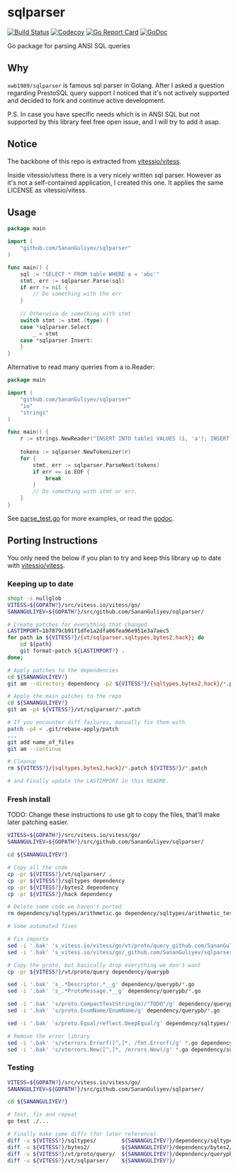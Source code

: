 # sqlparser 
[![Build Status](https://img.shields.io/travis/com/SananGuliyev/sqlparser.svg)](https://travis-ci.com/SananGuliyev/sqlparser) 
[![Codecov](https://img.shields.io/codecov/c/gh/SananGuliyev/sqlparser)](https://codecov.io/gh/SananGuliyev/sqlparser)
[![Go Report Card](https://goreportcard.com/badge/github.com/SananGuliyev/sqlparser)](https://goreportcard.com/report/github.com/SananGuliyev/sqlparser)
[![GoDoc](https://godoc.org/github.com/SananGuliyev/sqlparser?status.svg)](https://pkg.go.dev/github.com/SananGuliyev/sqlparser)

Go package for parsing ANSI SQL queries

## Why
`xwb1989/sqlparser` is famous sql parser in Golang. After I asked a question regarding PrestoSQL query support I noticed that it's not actively supported and decided to fork and continue active development. 

P.S. In case you have specific needs which is in ANSI SQL but not supported by this library feel free open issue, and I will try to add it asap.

## Notice

The backbone of this repo is extracted from [vitessio/vitess](https://github.com/vitessio/vitess).

Inside vitessio/vitess there is a very nicely written sql parser. However as it's not a self-contained application, I created this one.
It applies the same LICENSE as vitessio/vitess.

## Usage

```go
package main

import (
    "github.com/SananGuliyev/sqlparser"
)

func main() {
    sql := "SELECT * FROM table WHERE a = 'abc'"
    stmt, err := sqlparser.Parse(sql)
    if err != nil {
    	// Do something with the err
    }
    
    // Otherwise do something with stmt
    switch stmt := stmt.(type) {
    case *sqlparser.Select:
    	_ = stmt
    case *sqlparser.Insert:
    }
}
```

Alternative to read many queries from a io.Reader:

```go
package main

import (
    "github.com/SananGuliyev/sqlparser"
    "io"
    "strings"
)

func main() {
    r := strings.NewReader("INSERT INTO table1 VALUES (1, 'a'); INSERT INTO table2 VALUES (3, 4);")
    
    tokens := sqlparser.NewTokenizer(r)
    for {
        stmt, err := sqlparser.ParseNext(tokens)
        if err == io.EOF {
            break
        }
        // Do something with stmt or err.
    }
}
```

See [parse_test.go](https://github.com/SananGuliyev/sqlparser/blob/master/parse_test.go) for more examples, or read the [godoc](https://godoc.org/github.com/SananGuliyev/sqlparser).


## Porting Instructions

You only need the below if you plan to try and keep this library up to date with [vitessio/vitess](https://github.com/vitessio/vitess).

### Keeping up to date

```bash
shopt -s nullglob
VITESS=${GOPATH?}/src/vitess.io/vitess/go/
SANANGULIYEV=${GOPATH?}/src/github.com/SananGuliyev/sqlparser/

# Create patches for everything that changed
LASTIMPORT=1b7879cb91f1dfe1a2dfa06fea96e951e3a7aec5
for path in ${VITESS?}/{vt/sqlparser,sqltypes,bytes2,hack}; do
	cd ${path}
	git format-patch ${LASTIMPORT?} .
done;

# Apply patches to the dependencies
cd ${SANANGULIYEV?}
git am --directory dependency -p2 ${VITESS?}/{sqltypes,bytes2,hack}/*.patch

# Apply the main patches to the repo
cd ${SANANGULIYEV?}
git am -p4 ${VITESS?}/vt/sqlparser/*.patch

# If you encounter diff failures, manually fix them with
patch -p4 < .git/rebase-apply/patch
...
git add name_of_files
git am --continue

# Cleanup
rm ${VITESS?}/{sqltypes,bytes2,hack}/*.patch ${VITESS?}/*.patch

# and Finally update the LASTIMPORT in this README.
```

### Fresh install

TODO: Change these instructions to use git to copy the files, that'll make later patching easier.

```bash
VITESS=${GOPATH?}/src/vitess.io/vitess/go/
SANANGULIYEV=${GOPATH?}/src/github.com/SananGuliyev/sqlparser/

cd ${SANANGULIYEV?}

# Copy all the code
cp -pr ${VITESS?}/vt/sqlparser/ .
cp -pr ${VITESS?}/sqltypes dependency
cp -pr ${VITESS?}/bytes2 dependency
cp -pr ${VITESS?}/hack dependency

# Delete some code we haven't ported
rm dependency/sqltypes/arithmetic.go dependency/sqltypes/arithmetic_test.go dependency/sqltypes/event_token.go dependency/sqltypes/event_token_test.go dependency/sqltypes/proto3.go dependency/sqltypes/proto3_test.go dependency/sqltypes/query_response.go dependency/sqltypes/result.go dependency/sqltypes/result_test.go

# Some automated fixes

# Fix imports
sed -i '.bak' 's_vitess.io/vitess/go/vt/proto/query_github.com/SananGuliyev/sqlparser/dependency/querypb_g' *.go dependency/sqltypes/*.go
sed -i '.bak' 's_vitess.io/vitess/go/_github.com/SananGuliyev/sqlparser/dependency/_g' *.go dependency/sqltypes/*.go

# Copy the proto, but basically drop everything we don't want
cp -pr ${VITESS?}/vt/proto/query dependency/querypb

sed -i '.bak' 's_.*Descriptor.*__g' dependency/querypb/*.go
sed -i '.bak' 's_.*ProtoMessage.*__g' dependency/querypb/*.go

sed -i '.bak' 's/proto.CompactTextString(m)/"TODO"/g' dependency/querypb/*.go
sed -i '.bak' 's/proto.EnumName/EnumName/g' dependency/querypb/*.go

sed -i '.bak' 's/proto.Equal/reflect.DeepEqual/g' dependency/sqltypes/*.go

# Remove the error library
sed -i '.bak' 's/vterrors.Errorf([^,]*, /fmt.Errorf(/g' *.go dependency/sqltypes/*.go
sed -i '.bak' 's/vterrors.New([^,]*, /errors.New(/g' *.go dependency/sqltypes/*.go
```

### Testing

```bash
VITESS=${GOPATH?}/src/vitess.io/vitess/go/
SANANGULIYEV=${GOPATH?}/src/github.com/SananGuliyev/sqlparser/

cd ${SANANGULIYEV?}

# Test, fix and repeat
go test ./...

# Finally make some diffs (for later reference)
diff -u ${VITESS?}/sqltypes/        ${SANANGULIYEV?}/dependency/sqltypes/ > ${SANANGULIYEV?}/patches/sqltypes.patch
diff -u ${VITESS?}/bytes2/          ${SANANGULIYEV?}/dependency/bytes2/   > ${SANANGULIYEV?}/patches/bytes2.patch
diff -u ${VITESS?}/vt/proto/query/  ${SANANGULIYEV?}/dependency/querypb/  > ${SANANGULIYEV?}/patches/querypb.patch
diff -u ${VITESS?}/vt/sqlparser/    ${SANANGULIYEV?}/                     > ${SANANGULIYEV?}/patches/sqlparser.patch
```